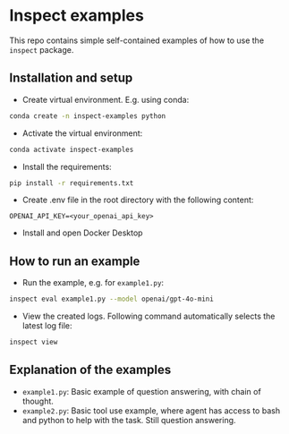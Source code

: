# Inspect examples

This repo contains simple self-contained examples of how to use the `inspect` package.

## Installation and setup

- Create virtual environment. E.g. using conda:

```bash
conda create -n inspect-examples python
```

- Activate the virtual environment:

```bash
conda activate inspect-examples
```

- Install the requirements:

```bash
pip install -r requirements.txt
```

- Create .env file in the root directory with the following content:

```
OPENAI_API_KEY=<your_openai_api_key>
```

- Install and open Docker Desktop

## How to run an example

- Run the example, e.g. for `example1.py`:

```bash
inspect eval example1.py --model openai/gpt-4o-mini
```

- View the created logs. Following command automatically selects the latest log file:

```bash
inspect view
```

## Explanation of the examples

- `example1.py`: Basic example of question answering, with chain of thought.
- `example2.py`: Basic tool use example, where agent has access to bash and python to help with the task. Still question answering.
